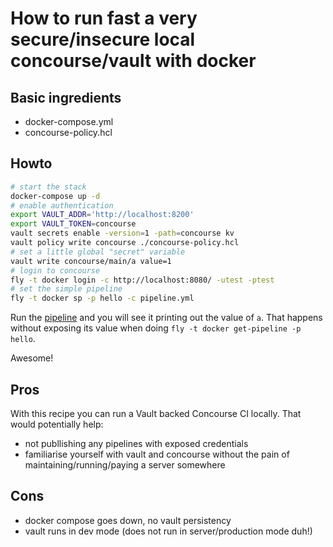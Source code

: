 # How to run fast a very secure/insecure local concourse/vault with docker

## Basic ingredients

- docker-compose.yml
- concourse-policy.hcl

## Howto

```sh
# start the stack
docker-compose up -d
# enable authentication
export VAULT_ADDR='http://localhost:8200'
export VAULT_TOKEN=concourse
vault secrets enable -version=1 -path=concourse kv
vault policy write concourse ./concourse-policy.hcl
# set a little global "secret" variable
vault write concourse/main/a value=1
# login to concourse
fly -t docker login -c http://localhost:8080/ -utest -ptest
# set the simple pipeline
fly -t docker sp -p hello -c pipeline.yml
```

Run the [pipeline](http://localhost:8080/teams/main/pipelines/hello/) and you will see it printing out the value of `a`. That happens without exposing its value when doing `fly -t docker get-pipeline -p hello`.

Awesome!

## Pros

With this recipe you can run a Vault backed Concourse CI locally. 
That would potentially help:
- not publlishing any pipelines with exposed credentials
- familiarise yourself with vault and concourse without the pain of maintaining/running/paying a server somewhere

## Cons

- docker compose goes down, no vault persistency
- vault runs in dev mode (does not run in server/production mode duh!)